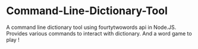 # Command-Line-Dictionary-Tool
A command line dictionary tool using fourtytwowords api in Node.JS. Provides various commands to interact with dictionary. And a word game to play !
